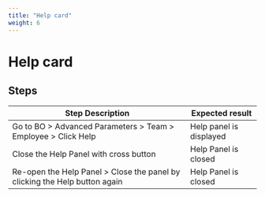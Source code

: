 ```yaml
---
title: "Help card"
weight: 6
---
```


# Help card
## Steps
| Step Description | Expected result |
| ----- | ----- |
| Go to BO > Advanced Parameters > Team > Employee > Click Help | Help panel is displayed |
| Close the Help Panel with cross button | Help Panel is closed |
| Re-open the Help Panel > Close the panel by clicking the Help button again | Help Panel is closed |
